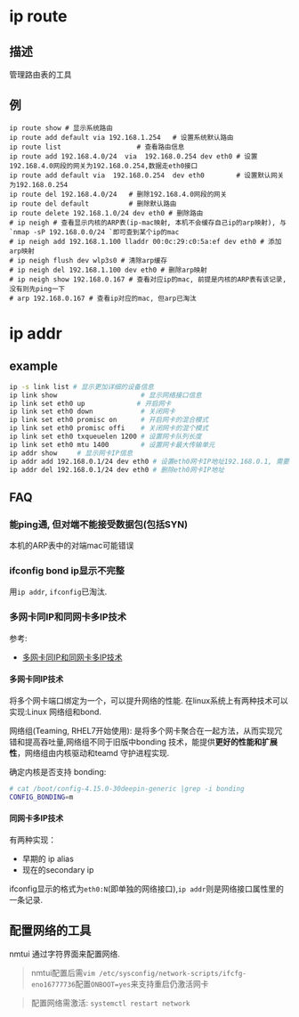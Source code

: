 # ip route

## 描述

管理路由表的工具

## 例

    ip route show # 显示系统路由
    ip route add default via 192.168.1.254   # 设置系统默认路由
    ip route list                   # 查看路由信息
    ip route add 192.168.4.0/24  via  192.168.0.254 dev eth0 # 设置192.168.4.0网段的网关为192.168.0.254,数据走eth0接口
    ip route add default via  192.168.0.254  dev eth0        # 设置默认网关为192.168.0.254
    ip route del 192.168.4.0/24   # 删除192.168.4.0网段的网关
    ip route del default          # 删除默认路由
    ip route delete 192.168.1.0/24 dev eth0 # 删除路由
    # ip neigh # 查看显示内核的ARP表(ip-mac映射, 本机不会缓存自己ip的arp映射), 与`nmap -sP 192.168.0.0/24 `即可查到某个ip的mac
    # ip neigh add 192.168.1.100 lladdr 00:0c:29:c0:5a:ef dev eth0 # 添加arp映射
    # ip neigh flush dev wlp3s0 # 清除arp缓存
    # ip neigh del 192.168.1.100 dev eth0 # 删除arp映射
    # ip neigh show 192.168.0.167 # 查看对应ip的mac, 前提是内核的ARP表有该记录, 没有则先ping一下
    # arp 192.168.0.167 # 查看ip对应的mac, 但arp已淘汰

# ip addr
## example
```bash
ip -s link list # 显示更加详细的设备信息
ip link show                     # 显示网络接口信息
ip link set eth0 up             # 开启网卡
ip link set eth0 down            # 关闭网卡
ip link set eth0 promisc on      # 开启网卡的混合模式
ip link set eth0 promisc offi    # 关闭网卡的混个模式
ip link set eth0 txqueuelen 1200 # 设置网卡队列长度
ip link set eth0 mtu 1400        # 设置网卡最大传输单元
ip addr show     # 显示网卡IP信息
ip addr add 192.168.0.1/24 dev eth0 # 设置eth0网卡IP地址192.168.0.1, 需要ip link set eth0 down/up重启网卡
ip addr del 192.168.0.1/24 dev eth0 # 删除eth0网卡IP地址
```

## FAQ
### 能ping通, 但对端不能接受数据包(包括SYN)
本机的ARP表中的对端mac可能错误

### ifconfig bond ip显示不完整
用`ip addr`, `ifconfig`已淘汰.

### 多网卡同IP和同网卡多IP技术
参考:
- [多网卡同IP和同网卡多IP技术](https://www.jianshu.com/p/c3278e44ee9d)

#### 多网卡同IP技术
将多个网卡端口绑定为一个，可以提升网络的性能. 在linux系统上有两种技术可以实现:Linux 网络组和bond.

网络组(Teaming, RHEL7开始使用): 是将多个网卡聚合在一起方法，从而实现冗错和提高吞吐量,网络组不同于旧版中bonding 技术，能提供**更好的性能和扩展性**，网络组由内核驱动和teamd 守护进程实现.

确定内核是否支持 bonding:
```sh
# cat /boot/config-4.15.0-30deepin-generic |grep -i bonding
CONFIG_BONDING=m
```

#### 同网卡多IP技术
有两种实现：
- 早期的 ip alias
- 现在的secondary ip

ifconfig显示的格式为`eth0:N`(即单独的网络接口),`ip addr`则是网络接口属性里的一条记录.

## 配置网络的工具
nmtui 通过字符界面来配置网络.

> nmtui配置后需`vim /etc/sysconfig/network-scripts/ifcfg-eno16777736`配置`ONBOOT=yes`来支持重启仍激活网卡

> 配置网络需激活: `systemctl restart network`